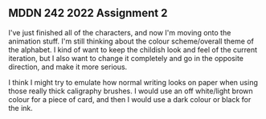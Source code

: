 ## MDDN 242 2022 Assignment 2

I've just finished all of the characters, and now I'm moving onto the animation stuff. I'm still thinking about the colour scheme/overall theme of the alphabet. I kind of want to keep the childish look and feel of the current iteration, but I also want to change it completely and go in the opposite direction, and make it more serious.

I think I might try to emulate how normal writing looks on paper when using those really thick caligraphy brushes. I would use an off white/light brown colour for a piece of card, and then I would use a dark colour or black for the ink.  

